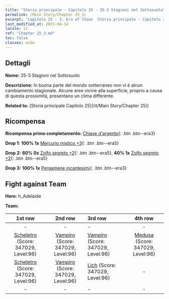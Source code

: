```yaml
---
title: "Storia principale - Capitolo 25 - 25-3 Stagioni nel Sottosuolo"
permalink: /Main Story/Chapter 25_3/
excerpt: "Capitolo 25 - 3. Era of Chaos  Storia principale - Capitolo 25_3. 25-3 Stagioni nel Sottosuolo"
last_modified_at: 2021-04-14
locale: it
ref: "Chapter 25_3.md"
toc: false
classes: wide
---
```


## Dettagli

 **Nome:** 25-3 Stagioni nel Sottosuolo

 **Descrizione:** In buona parte del mondo sotterraneo non vi è alcun cambiamento stagionale. Alcune aree vicine alla superficie, proprio a causa di questa prossimità, presentano un clima differente.

 **Related to:** [Storia principale Capitolo 25](/it/Main Story/Chapter 25/)

## Ricompensa

 **Ricompensa primo completamento:** [Chiave d'argento](/it/Items/con_693/){: .btn .btn--era3}

 **Drop 1:** **100% 1x** [Mercurio mistico +3](/it/Items/mat_84/){: .btn .btn--era5}

 **Drop 2:** **60% 0x** [Zolfo segreto +2](/it/Items/mat_78/){: .btn .btn--era5}, **40% 1x** [Zolfo segreto +2](/it/Items/mat_78/){: .btn .btn--era5}

 **Drop 3:** **100% 1x** [Pergamene incantesimi](/it/Items/con_694/){: .btn .btn--era3}


## Fight against Team
 **Hero:** h_Adelaide

 **Team:**


  | 1st row | 2nd row | 3rd row | 4th row |
  |:----:|:----:|:----|:----:|
  | - | - | - | - |
  | [Scheletro](/it/units/Skeleton/) (Score: 347029, Level:96)  | [Vampiro](/it/units/Vampire/) (Score: 347029, Level:96)  | [Vampiro](/it/units/Vampire/) (Score: 347029, Level:96)  | [Medusa](/it/units/Medusa/) (Score: 347029, Level:96)  |
  | [Scheletro](/it/units/Skeleton/) (Score: 347029, Level:96)  | [Vampiro](/it/units/Vampire/) (Score: 347029, Level:96)  | [Lich](/it/units/Lich/) (Score: 347029, Level:96)  | - |
  | - | - | - | - |


